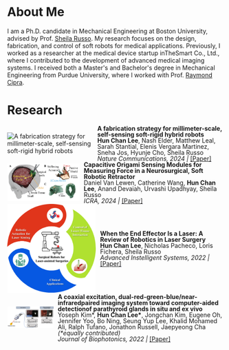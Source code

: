 # About Me
I am a Ph.D. candidate in Mechanical Engineering at Boston University, advised by Prof. [Sheila Russo](https://www.bu.edu/eng/profile/sheila-russo-phd/). My research focuses on the design, fabrication, and control of soft robots for medical applications. Previously, I worked as a researcher at the medical device startup inTheSmart Co., Ltd., where I contributed to the development of advanced medical imaging systems. I received both a Master's and Bachelor's degree in Mechanical Engineering from Purdue University, where I worked with Prof. [Raymond Cipra](https://engineering.purdue.edu/ME/People/ptProfile?resource_id=23824).

# Research

<div style="display: flex; align-items: center;">
  <div style="margin-right: 10px;">
    <img src="/images/nature_communications.jpg" alt="A fabrication strategy for millimeter-scale, self-sensing soft-rigid hybrid robots" width="350">
  </div>
  <div>
    <p style="margin: 0; line-height: 1;"><strong>A fabrication strategy for millimeter-scale, self-sensing soft-rigid hybrid robots</strong></p>
    <p style="margin: 0; line-height: 1;"><strong>Hun Chan Lee</strong>, Nash Elder, Matthew Leal, Sarah Stantial, Elenis Vergara Martinez, Sneha Jos, Hyunje Cho, Sheila Russo</p>
    <p style="margin: 0; line-height: 1;"><i>Nature Communications, 2024 | </i><u style="text-decoration: blue underline "><a href="https://www.nature.com/articles/s41467-024-51137-8">[Paper]</a></u></p>
  </div>
</div>

<div style="display: flex; align-items: center;">
  <div style="margin-right: 10px;">
    <img src="/images/ICRA_origami.png" alt="Capacitive Origami Sensing Modules for Measuring Force in a Neurosurgical, Soft Robotic Retractor" width="350">
  </div>
  <div>
    <p style="margin: 0; line-height: 1;"><strong>Capacitive Origami Sensing Modules for Measuring Force in a Neurosurgical, Soft Robotic Retractor</strong></p>
    <p style="margin: 0; line-height: 1;">Daniel Van Lewen, Catherine Wang, <strong>Hun Chan Lee</strong>, Anand  Devaiah, Urvashi Upadhyay, Sheila Russo</p>
    <p style="margin: 0; line-height: 1;"><i>ICRA, 2024 | </i><u style="text-decoration: blue underline "><a href="https://ieeexplore.ieee.org/document/10610863">[Paper]</a></u></p>
  </div>
</div>

<div style="display: flex; align-items: center;">
  <div style="margin-right: 10px;">
    <img src="/images/AIS_laser_review.jpg" alt="When the End Effector Is a Laser: A Review of Robotics in Laser Surgery" width="350">
  </div>
  <div>
    <p style="margin: 0; line-height: 1;"><strong>When the End Effector Is a Laser: A Review of Robotics in Laser Surgery</strong></p>
    <p style="margin: 0; line-height: 1;"><strong>Hun Chan Lee</strong>, Nicholas Pacheco, Loris Fichera, Sheila Russo</p>
    <p style="margin: 0; line-height: 1;"><i>Advanced Instelligent Systems, 2022 | </i><u style="text-decoration: blue underline "><a href="https://onlinelibrary.wiley.com/doi/full/10.1002/aisy.202200130">[Paper]</a></u></p>
  </div>
</div>

<div style="display: flex; align-items: center;">
  <div style="margin-right: 10px;">
    <img src="/images/Journal of biophotonics_PTG.png" alt="A coaxial excitation, dual-red-green-blue/near-infraredpaired imaging system toward computer-aided detectionof parathyroid glands in situ and ex vivo" width="350">
  </div>
  <div>
    <p style="margin: 0; line-height: 1;"><strong>A coaxial excitation, dual-red-green-blue/near-infraredpaired imaging system toward computer-aided detectionof parathyroid glands in situ and ex vivo</strong></p>
    <p style="margin: 0; line-height: 1;">Yoseph Kim*, <strong>Hun Chan Lee*</strong>, Jongchan Kim, Eugene Oh, Jennifer Yoo, Bo Ning, Seung Yup Lee, Khalid Mohamed Ali, Ralph Tufano,
    Jonathon Russell, Jaepyeong Cha <i>(*equally contributed)</i></p>
    <p style="margin: 0; line-height: 1;"><i>Journal of Biophotonics, 2022 | </i><u style="text-decoration: blue underline "><a href="[https://onlinelibrary.wiley.com/doi/full/10.1002/aisy.202200130](https://onlinelibrary-wiley-com.ezproxy.bu.edu/doi/full/10.1002/jbio.202200008)">[Paper]</a></u></p>
  </div>
</div>
